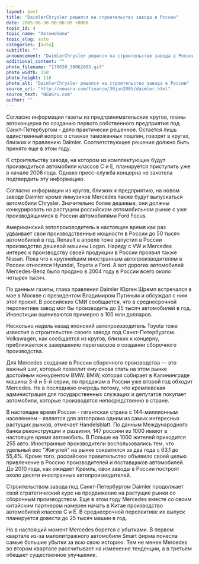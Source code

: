 ```yaml
---
layout: post
title: "DaimlerChrysler решился на строительство завода в России"
date: 2005-06-30 00:00:00 +0000
topic_id: 4
topic_name: "Автомобили"
topic_slug: auto
categories: [auto]
subtitle: ""
announcement: "DaimlerChrysler решился на строительство завода в России. По данным немецкой газеты Handesblatt, строительство начнется в начале будущего года. Помимо представительских лимузинов Mercedes, на заводе также будут выпускаться автомобили Chrysler. (Перевод статьи на сайте Inopressa.Ru.)"
additional_content: ""
photo_filename: "170038_30062005.gif"
photo_width: 158
photo_height: 118
photo_alt: "DaimlerChrysler решился на строительство завода в России"
source_url: "http://newsru.com/finance/30jun2005/daimler.html"
source_text: "NEWSru.com"
author: ""
---
```

Согласно информации газеты из предпринимательских кругов, планы автоконцерна по созданию первого собственного предприятия под Санкт-Петербургом - дело практически решенное. Остается лишь единственный вопрос о ставках таможенных пошлин, говорят в кругах, близких к правлению Daimler. Соответствующее решение должно быть принято еще в этом году.

К строительству завода, на котором из комплектующих будут производиться автомобили классов C и E, планируется приступить уже в начале 2006 года. Однако пресс-служба концерна не захотела подтвердить эту информацию.

Согласно информации из кругов, близких к предприятию, на новом заводе Daimler кроме лимузинов Mercedes также будут выпускаться автомобили Chrysler. Значительно более дешевые, они должны конкурировать на растущем российском автомобильном рынке с уже производящимися в России автомобилями Ford Focus.

Американский автопроизводитель в настоящее время как раз удваивает свои производственные мощности в России до 50 тысяч автомобилей в год. Renault в апреле тоже запустил в России производство дешевой машины Logan. Наряду с VW и Mercedes интерес к производству своей продукции в России проявил также Nissan. Пока что к крупнейшим иностранным автопроизводителям в России относятся Hyundai, Toyota и Ford. А вот дорогих автомобилей Mercedes-Benz было продано в 2004 году в России всего около четырех тысяч.

По данным газеты, глава правления Daimler Юрген Шремп встречался в мае в Москве с президентом Владимиром Путиным и обсуждал с ним этот проект. В российских СМИ сообщается, что в среднесрочной перспективе завод мог бы производить до 25 тысяч автомобилей в год. Инвестиции оцениваются примерно в 100 млн долларов.

Несколько недель назад японский автопроизводитель Toyota тоже известил о строительстве своего завода под Санкт-Петербургом. Volkswagen, как сообщается из кругов, близких к концерну, приближается к завершению переговоров о создании сборочного производства.

Для Mercedes создание в России сборочного производства &mdash; это важный шаг, который позволит ему снова стать на этом рынке достойным конкурентом BMW. BMW, которая собирает в Калининграде машины 3-й и 5-й серии, по продажам в России уже второй год обходит Mercedes. Не в последнюю очередь потому, что кремлевская администрация для государственных служащих и депутатов покупает автомобили, которые производятся непосредственно в стране.

В настоящее время Россия - гигантская страна с 144-миллионным населением - является для автопрома одним из самых интересных растущих рынков, отмечает Handelsblatt. По данным Международного банка реконструкции и развития, 147 россиян из 1000 имеют в настоящее время автомобиль. В Польше на 1000 жителей приходится 255 авто. Иностранные производители воспользовались тем, что удельный вес "Жигулей" на рынке сократился за два года с 63,1 до 55,4%. Кроме того, российское правительство объявило своей целью привлечение в Россию производителей и поставщиков автомобилей. До 2010 года, как ожидает Кремль, свои заводы в России построят около десяти иностранных автопроизводителей.

Строительством завода под Санкт-Петербургом Daimler продолжает свой стратегический курс на продвижение на растущие рынки со сборочным производством. Еще в этом году Mercedes вместе со своим китайским партнером намерен начать в Китае производство автомобилей классов C и E. В среднесрочной перспективе их выпуск планируется довести до 25 тысяч машин в год.

Но в настоящий момент Mercedes борется с убытками. В первом квартале из-за малолитражного автомобиля Smart фирма понесла самые большие убытки за всю свою историю. Тем не менее Mercedes во втором квартале рассчитывает на изменение тенденции, а в третьем обещает существенное улучшение.
